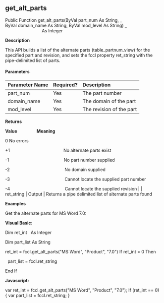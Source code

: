 get_alt_parts
---------------

Public Function get_alt_parts(ByVal part_num As String, _
                              ByVal domain_name As String, ByVal mod_level As String) _
                              As Integer

**Description**

This API builds a list of the alternate parts (table_partnum_view) for the specified part and revision, and sets the fccl property ret_string with the pipe-delimited list of parts.

#### Parameters

| Parameter Name | Required? | Description |
|:--- |:--- |:--- |
| part_num | Yes | The part number |
| domain_name | Yes | The domain of the part |
| mod_level | Yes | The revision of the part |

**Returns**

**Value**                **Meaning**

0 No errors

+1                                            No alternate parts exist

-1                                             No part number supplied

-2                                             No domain supplied

-3                                             Cannot locate the supplied part number

-4                                             Cannot locate the supplied revision |
| ret_string | Output | Returns a pipe delimited list of alternate parts found

**Examples**

 Get the alternate parts for MS Word 7.0:

**Visual Basic:**

Dim ret_int   As Integer

Dim part_list As String

ret_int = fccl.get_alt_parts("MS Word", "Product", "7.0") If ret_int = 0 Then

  part_list = fccl.ret_string

End If

**Javascript:**

var ret_int = fccl.get_alt_parts("MS Word", "Product", "7.0"); If (ret_int == 0) { var part_list = fccl.ret_string; }